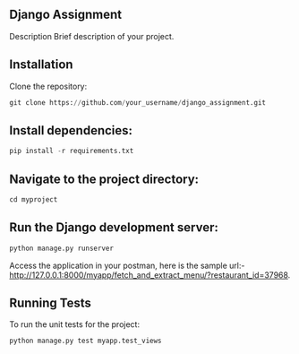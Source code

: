 ## Django Assignment
Description
Brief description of your project.

## Installation
Clone the repository:


```python
git clone https://github.com/your_username/django_assignment.git
```

## Install dependencies:

```python
pip install -r requirements.txt
```

## Navigate to the project directory:

```python
cd myproject
```
## Run the Django development server:

```python
python manage.py runserver
```
Access the application in your postman, here is the sample url:- http://127.0.0.1:8000/myapp/fetch_and_extract_menu/?restaurant_id=37968.

## Running Tests
To run the unit tests for the project:

```python
python manage.py test myapp.test_views
```
